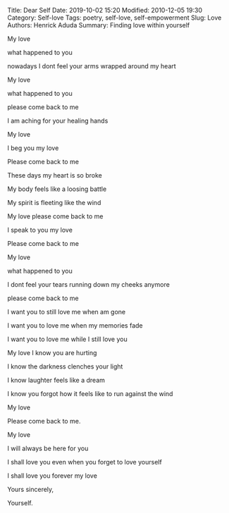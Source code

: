 Title: Dear Self
Date: 2019-10-02 15:20
Modified: 2010-12-05 19:30
Category: Self-love
Tags: poetry, self-love, self-empowerment
Slug: Love
Authors: Henrick Aduda
Summary: Finding love within yourself

My love

what happened to you 

nowadays I dont feel your arms wrapped around my heart

My love 

what happened to you 

please come back to me

I am aching for your healing hands



My love

I beg you my love

Please come back to me

These days my heart is so broke

My body feels like a loosing battle

My spirit is fleeting like the wind

My love please come back to me

I speak to you my love

Please come back to me



My love

what happened to you

I dont feel your tears running down my cheeks anymore

please come back to me

I want you to still love me when am gone

I want you to love me when my memories fade

I want you to love me while I still love you



My love I know you are hurting

I know the darkness clenches your light

I know laughter feels like a dream

I know you forgot how it feels like to run against the wind

My love 

Please come back to me.



My love 

I will always be here for you

I shall love you even when you forget to love yourself

I shall love you forever my love

Yours sincerely,

Yourself.
